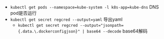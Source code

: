 


## 
+ `kubectl get pods --namespace=kube-system -l k8s-app=kube-dns` DNS pod是否运行
+ `kubectl get secret regcred --output=yaml` 导出yaml
    - `kubectl get secret regcred --output="jsonpath={.data.\.dockerconfigjson}" | base64 --decode` base64解码